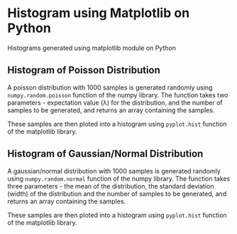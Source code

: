 # Histogram using Matplotlib on Python
Histograms generated using matplotlib module on Python

## Histogram of Poisson Distribution
A poisson distribution with 1000 samples is generated randomly using `numpy.random.poisson` function of the numpy library. The function takes two parameters - expectation value (λ) for the distribution, and the number of samples to be generated, and returns an array containing the samples.

These samples are then ploted into a histogram using `pyplot.hist` function of the matplotlib library.

## Histogram of Gaussian/Normal Distribution
A gaussian/normal distribution with 1000 samples is generated randomly using `numpy.random.normal` function of the numpy library. The function takes three parameters - the mean of the distribution, the standard deviation (width) of the distribution and the number of samples to be generated, and returns an array containing the samples.

These samples are then ploted into a histogram using `pyplot.hist` function of the matplotlib library.
